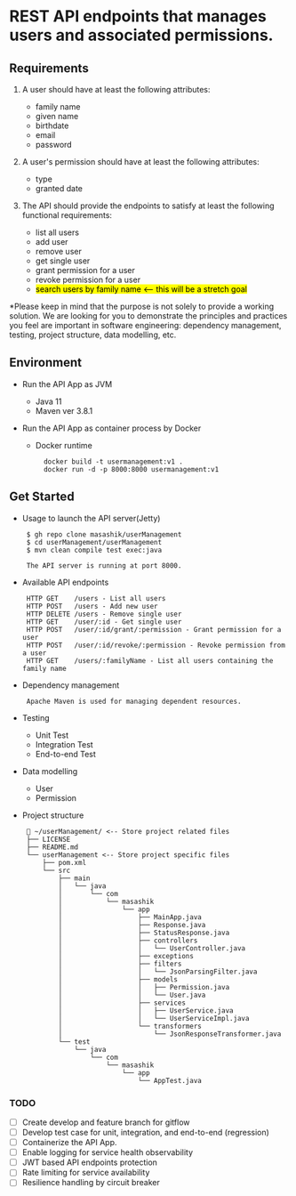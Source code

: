 # REST API endpoints that manages users and associated permissions.

## Requirements
 
1. A user should have at least the following attributes:
   - family name
   - given name
   - birthdate
   - email
   - password

2. A user's permission should have at least the following attributes:
   - type
   - granted date
  
3. The API should provide the endpoints to satisfy at least the following functional requirements:
   - list all users
   - add user
   - remove user
   - get single user
   - grant permission for a user
   - revoke permission for a user
   - <mark>search users by family name <– this will be a stretch goal</mark>

*Please keep in mind that the purpose is not solely to provide a working solution. We are looking for you to demonstrate the principles and practices you  feel are important in software engineering: dependency management, testing, project structure, data modelling, etc.

## Environment

- Run the API App as JVM
	- Java 11
	- Maven ver 3.8.1

- Run the API App as container process by Docker
	- Docker runtime

			docker build -t usermanagement:v1 .
			docker run -d -p 8000:8000 usermanagement:v1

## Get Started

 - Usage to launch the API server(Jetty)

		$ gh repo clone masashik/userManagement
		$ cd userManagement/userManagement
		$ mvn clean compile test exec:java

		The API server is running at port 8000.

 - Available API endpoints

    	HTTP GET    /users - List all users
    	HTTP POST   /users - Add new user
    	HTTP DELETE /users - Remove single user
    	HTTP GET    /user/:id - Get single user
    	HTTP POST   /user/:id/grant/:permission - Grant permission for a user
    	HTTP POST   /user/:id/revoke/:permission - Revoke permission from a user
    	HTTP GET    /users/:familyName - List all users containing the family name

 - Dependency management 

 		Apache Maven is used for managing dependent resources.

- Testing

	- Unit Test
	- Integration Test
	- End-to-end Test

 - Data modelling

 	- User
 	- Permission

 - Project structure

    	 ~/userManagement/ <-- Store project related files
    	├── LICENSE
    	├── README.md
    	└── userManagement <-- Store project specific files
    	    ├── pom.xml
    	    └── src
    	        ├── main
    	        │   └── java
    	        │       └── com
    	        │           └── masashik
    	        │               └── app
    	        │                   ├── MainApp.java
    	        │                   ├── Response.java
    	        │                   ├── StatusResponse.java
    	        │                   ├── controllers
    	        │                   │   └── UserController.java
    	        │                   ├── exceptions
    	        │                   ├── filters
    	        │                   │   └── JsonParsingFilter.java
    	        │                   ├── models
    	        │                   │   ├── Permission.java
    	        │                   │   └── User.java
    	        │                   ├── services
    	        │                   │   ├── UserService.java
    	        │                   │   └── UserServiceImpl.java
    	        │                   └── transformers
    	        │                       └── JsonResponseTransformer.java
    	        └── test
    	            └── java
    	                └── com
    	                    └── masashik
    	                        └── app
    	                            └── AppTest.java


### TODO

- [ ] Create develop and feature branch for gitflow
- [ ] Develop test case for unit, integration, and end-to-end (regression)
- [ ] Containerize the API App.
- [ ] Enable logging for service health observability
- [ ] JWT based API endpoints protection
- [ ] Rate limiting for service availability
- [ ] Resilience handling by circuit breaker
